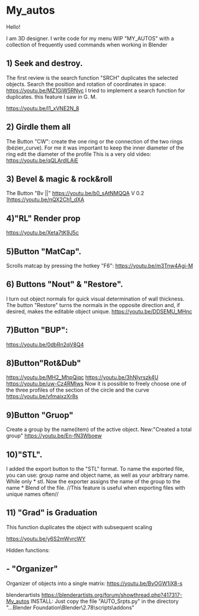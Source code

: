 # My_autos

Hello!

I am 3D designer.
I write code for my menu WIP "MY_AUTOS" with a collection of frequently used commands when working in Blender

## 1) Seek and destroy.

The first review is the search function "SRCH" duplicates the selected objects. 
Search the position and rotation of coordinates in space:
https://youtu.be/MZ1GiW5RNyc
I tried to implement a search function for duplicates. this feature I saw in G. M.

https://youtu.be/I1_xVNE2N_8

## 2) Girdle them all

The Button "CW": create the one ring or the connection of the two rings (bézier_curve).
For me it was important to keep the inner diameter of the ring edit the diameter of the profile
This is a very old video:
https://youtu.be/qQLArdlLAiE

## 3) Bevel & magic & rock&roll

The Button "Bv ||"
https://youtu.be/b0_sAtNMQQA
V 0.2
]https://youtu.be/nQX2Ch1_dXA

## 4)"RL" Render prop

https://youtu.be/Xeta7tK9J5c

## 5)Button "MatCap".
Scrolls matcap by pressing the hotkey "F6":
https://youtu.be/m3Tnw4Agi-M

## 6) Buttons "Nout" & "Restore". 
I turn out object normals for quick visual determination of wall thickness. 
The button "Restore" turns the normals in the opposite direction and, if desired, makes the editable object unique.
https://youtu.be/DDSEMU_MHnc

## 7)Button "BUP":
https://youtu.be/0dbRn2qV8Q4

## 8)Button"Rot&Dub" 
https://youtu.be/MH2_MhpQiqc
https://youtu.be/3hNIyrszk4U
https://youtu.be/uw-Cz4RMIws
Now it is possible to freely choose one of the three profiles of the section of the circle and the curve
https://youtu.be/vfmaixzXr8s

## 9)Button "Gruop"
Create a group by the name(item) of the active object.
New:"Created a total group"
https://youtu.be/En-fN3Wboew

## 10)"STL".
I added the export button to the "STL" format.
To name the exported file, you can use: group name and object name, as well as your arbitrary name.
While only * stl. 
Now the exporter assigns the name of the group to the name * Blеnd of the file.
//This feature is useful when exporting files with unique names often//

## 11) "Grad" is Graduation
This function duplicates the object with subsequent scaling

https://youtu.be/y6S2mWvrcWY

Hidden functions:

## - "Organizer"
Organizer of objects into a single matrix:
https://youtu.be/ByOGW1iX8-s

blenderartists https://blenderartists.org/forum/showthread.php?417317-My_autos
 INSTALL:
Just copy the file "AUTO_Srpts.py" in the directory "...Blender Foundation\Blender\2.78\scripts\addons"
